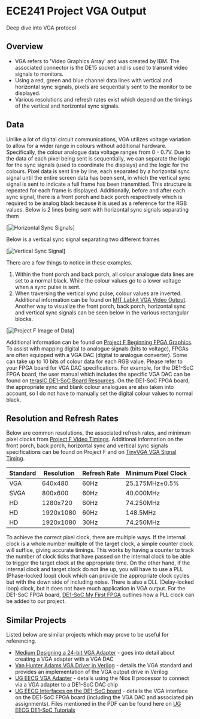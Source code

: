 # ECE241 Project VGA Output
Deep dive into VGA protocol
## Overview
- VGA refers to 'Video Graphics Array' and was created by IBM. The associated connector is the DE15 socket and is used to transmit video signals to monitors.
- Using a red, green and blue channel data lines with vertical and horizontal sync signals, pixels are sequentially sent to the monitor to be displayed.
- Various resolutions and refresh rates exist which depend on the timings of the vertical and horizontal sync signals. 
## Data
Unlike a lot of digital circuit communications, VGA utilizes voltage variation to allow for a wider range in colours without additional hardware. Specifically, the colour analogue data voltage ranges from 0 - 0.7V. Due to the data of each pixel being sent is sequentially, we can separate the logic for the sync signals (used to coordinate the displays) and the logic for the colours.
Pixel data is sent line by line, each separated by a horizontal sync signal until the entire screen data has been sent, in which the vertical sync signal is sent to indicate a full frame has been transmitted. This structure is repeated for each frame is displayed. Additionally, before and after each sync signal, there is a front porch and back porch respectively which is required to be analog black because it is used as a reference for the RGB values.
Below is 2 lines being sent with horizontal sync signals separating them

[![Horizontal Sync Signals](https://web.mit.edu/6.111/www/labkit/images/vga_line.png)]

Below is a vertical sync signal separating two different frames

[![Vertical Sync Signal](https://web.mit.edu/6.111/www/labkit/images/vga_frame.png)]

There are a few things to notice in these examples.
1. Within the front porch and back porch, all colour analogue data lines are set to a normal black. While the colour values go to a lower voltage when a sync pulse is sent.
2. When traversing the vertical sync pulse, colour values are inverted.
Additional information can be found on [MIT Labkit VGA Video Output](https://web.mit.edu/6.111/www/labkit/vga.shtml).
Another way to visualize the front porch, back porch, horizontal sync and vertical sync signals can be seen below in the various rectangular blocks.

[![Project F Image of Data](https://projectf.io/img/posts/fpga-graphics/display-timings.png)]

Additional information can be found on [Project F Beginning FPGA Graphics](https://projectf.io/posts/fpga-graphics/).
To assist with mapping digital to analogue signals (bits to voltage), FPGAs are often equipped with a VGA DAC (digital to analogue converter). Some can take up to 10 bits of colour data for each RGB value. Please refer to your FPGA board for VGA DAC specifications. For example, for the DE1-SoC FPGA board, the user manual which includes the specific VGA DAC can be found on [terasIC DE1-SoC Board Resources](https://www.terasic.com.tw/cgi-bin/page/archive.pl?Language=English&CategoryNo=167&No=836&PartNo=4#contents). On the DE1-SoC FPGA board, the appropriate sync and blank colour analogues are also taken into account, so I do not have to manually set the digital colour values to normal black.
## Resolution and Refresh Rates
Below are common resolutions, the associated refresh rates, and minimum pixel clocks from [Project F Video Timings](https://projectf.io/posts/video-timings-vga-720p-1080p/). Additional information on the front porch, back porch, horizontal sync and vertical sync signals specifications can be found on Project F and on [TinyVGA VGA Signal Timing](http://tinyvga.com/vga-timing).

Standard | Resolution | Refresh Rate|Minimum Pixel Clock
--|--|--|--
VGA|640x480|60Hz|25.175MHz±0.5%
SVGA|800x600|60Hz|40.000MHz
HD|1280x720|60Hz|74.250MHz
HD|1920x1080|60Hz|148.5MHz
HD|1920x1080|30Hz|74.250MHz

To achieve the correct pixel clock, there are multiple ways. If the internal clock is a whole number multiple of the target clock, a simple counter clock will suffice, giving accurate timings. This works by having a counter to track the number of clock ticks that have passed on the internal clock to be able to trigger the target clock at the appropriate time. On the other hand, if the internal clock and target clock do not line up, you will have to use a PLL (Phase-locked loop) clock which can provide the appropriate clock cycles but with the down side of including noise. There is also a DLL (Delay-locked loop) clock, but it does not have much application in VGA output.
For the DE1-SoC FPGA board, [DE1-SoC My First FPGA](http://www.ee.ic.ac.uk/pcheung/teaching/E2_experiment/My_First_Fpga.pdf) outlines how a PLL clock can be added to our project.

## Similar Projects
Listed below are similar projects which may prove to be useful for referencing.
- [Medium Designing a 24-bit VGA Adapter](https://medium.com/@jeremysee_2/designing-a-24-bit-vga-adapter-acbcccd3258e) - goes into detail about creating a VGA adapter with a VGA DAC
- [Van Hunter Adams VGA Driver in Verilog](https://vanhunteradams.com/DE1/VGA_Driver/Driver.html) - details the VGA standard and provides an implementation of the VGA output drive in Verilog
- [UG EECG VGA Adapter](http://www-ug.eecg.utoronto.ca/desl/nios_devices_SoC/dev_vga.html) - details using the Nios II processor to connect via a VGA adapter to a DE1-SoC DAC chip
- [UG EECG Interfaces on the DE1-SoC board](http://www-ug.eecg.toronto.edu/msl/manuals/tutorial_DE1-SoC-v5.4.pdf) - details the VGA interface on the DE1-SoC FPGA board (including the VGA DAC and associated pin assignments). Files mentioned in the PDF can be found here on [UG EECG DE1-SoC Tutorials](http://www-ug.eecg.toronto.edu/desl/MSO_de1_tutorials.html)